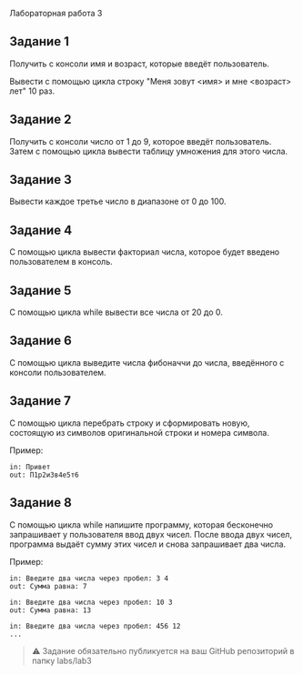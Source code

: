 Лабораторная работа 3

## Задание 1

Получить с консоли имя и возраст, которые введёт пользователь.

Вывести с помощью цикла строку "Меня зовут <имя> и мне <возраст> лет" 10 раз.

## Задание 2

Получить с консоли число от 1 до 9, которое введёт пользователь. Затем с помощью цикла вывести таблицу умножения для этого числа.

## Задание 3

Вывести каждое третье число в диапазоне от 0 до 100.

## Задание 4

С помощью цикла вывести факториал числа, которое будет введено пользователем в консоль.

## Задание 5

С помощью цикла while вывести все числа от 20 до 0.

## Задание 6

С помощью цикла выведите числа фибоначчи до числа, введённого с консоли пользователем.

## Задание 7

С помощью цикла перебрать строку и сформировать новую, состоящую из символов оригинальной строки и номера символа.

Пример:

```
in: Привет
out: П1р2и3в4е5т6
```

## Задание 8

С помощью цикла while напишите программу, которая бесконечно запрашивает у пользователя ввод двух чисел. После ввода двух чисел, программа выдаёт сумму этих чисел и снова запрашивает два числа.

Пример:

```
in: Введите два числа через пробел: 3 4 
out: Сумма равна: 7

in: Введите два числа через пробел: 10 3
out: Сумма равна: 13

in: Введите два числа через пробел: 456 12
...
```

> ⚠️ Задание обязательно публикуется на ваш GitHub репозиторий в папку labs/lab3

